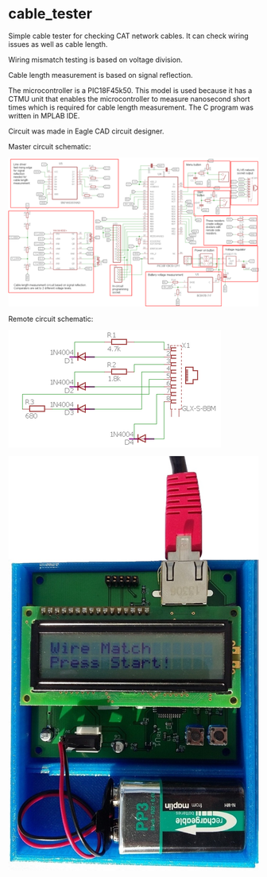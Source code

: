 # cable_tester

Simple cable tester for checking CAT network cables. It can check wiring issues as well as cable length.

Wiring mismatch testing is based on voltage division.

Cable length measurement is based on signal reflection.

The microcontroller is a PIC18F45k50. This model is used because it has a CTMU unit that enables the 
microcontroller to measure nanosecond short times which is required for cable length measurement. 
The C program was written in MPLAB IDE.

Circuit was made in Eagle CAD circuit designer.

Master circuit schematic:

![Alt text](eagleCAD/master/circuit_schematic_master.png?raw=true "Circuit schematic")

Remote circuit schematic:

![Alt text](eagleCAD/remote/circuit_schematic_remote.png?raw=true "Circuit schematic")

![Alt text](eagleCAD/master/cable_tester_master.jpg?raw=true "Device")
